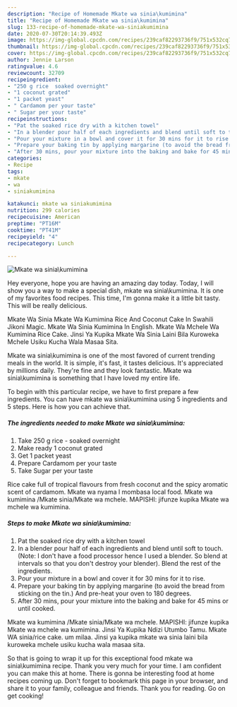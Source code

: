 ```yaml
---
description: "Recipe of Homemade Mkate wa sinia\kumimina"
title: "Recipe of Homemade Mkate wa sinia\kumimina"
slug: 133-recipe-of-homemade-mkate-wa-siniakumimina
date: 2020-07-30T20:14:39.493Z
image: https://img-global.cpcdn.com/recipes/239caf82293736f9/751x532cq70/mkate-wa-siniakumimina-recipe-main-photo.jpg
thumbnail: https://img-global.cpcdn.com/recipes/239caf82293736f9/751x532cq70/mkate-wa-siniakumimina-recipe-main-photo.jpg
cover: https://img-global.cpcdn.com/recipes/239caf82293736f9/751x532cq70/mkate-wa-siniakumimina-recipe-main-photo.jpg
author: Jennie Larson
ratingvalue: 4.6
reviewcount: 32709
recipeingredient:
- "250 g rice  soaked overnight"
- "1 coconut grated"
- "1 packet yeast"
- " Cardamom per your taste"
- " Sugar per your taste"
recipeinstructions:
- "Pat the soaked rice dry with a kitchen towel"
- "In a blender pour half of each ingredients and blend until soft to touch. (Note: I don&#39;t have a food processor hence I used a blender. So blend at intervals so that you don&#39;t destroy your blender). Blend the rest of the ingredients."
- "Pour your mixture in a bowl and cover it for 30 mins for it to rise."
- "Prepare your baking tin by applying margarine (to avoid the bread from sticking on the tin.) And pre-heat your oven to 180 degrees."
- "After 30 mins, pour your mixture into the baking and bake for 45 mins or until cooked."
categories:
- Recipe
tags:
- mkate
- wa
- siniakumimina

katakunci: mkate wa siniakumimina 
nutrition: 299 calories
recipecuisine: American
preptime: "PT16M"
cooktime: "PT41M"
recipeyield: "4"
recipecategory: Lunch

---
```



![Mkate wa sinia\kumimina](https://img-global.cpcdn.com/recipes/239caf82293736f9/751x532cq70/mkate-wa-siniakumimina-recipe-main-photo.jpg)

Hey everyone, hope you are having an amazing day today. Today, I will show you a way to make a special dish, mkate wa sinia\kumimina. It is one of my favorites food recipes. This time, I'm gonna make it a little bit tasty. This will be really delicious.

Mkate Wa Sinia Mkate Wa Kumimina Rice And Coconut Cake In Swahili Jikoni Magic. Mkate Wa Sinia Kumimina In English. Mkate Wa Mchele Wa Kumimina Rice Cake. Jinsi Ya Kupika Mkate Wa Sinia Laini Bila Kuroweka Mchele Usiku Kucha Wala Masaa Sita.

Mkate wa sinia\kumimina is one of the most favored of current trending meals in the world. It is simple, it's fast, it tastes delicious. It's appreciated by millions daily. They're fine and they look fantastic. Mkate wa sinia\kumimina is something that I have loved my entire life.


To begin with this particular recipe, we have to first prepare a few ingredients. You can have mkate wa sinia\kumimina using 5 ingredients and 5 steps. Here is how you can achieve that.

<!--inarticleads1-->

##### The ingredients needed to make Mkate wa sinia\kumimina:

1. Take 250 g rice - soaked overnight
1. Make ready 1 coconut grated
1. Get 1 packet yeast
1. Prepare  Cardamom per your taste
1. Take  Sugar per your taste


Rice cake full of tropical flavours from fresh coconut and the spicy aromatic scent of cardamom. Mkate wa nyama l mombasa local food. Mkate wa kumimina /Mkate sinia/Mkate wa mchele. MAPISHI: jifunze kupika Mkate wa mchele wa kumimina. 

<!--inarticleads2-->

##### Steps to make Mkate wa sinia\kumimina:

1. Pat the soaked rice dry with a kitchen towel
1. In a blender pour half of each ingredients and blend until soft to touch. (Note: I don&#39;t have a food processor hence I used a blender. So blend at intervals so that you don&#39;t destroy your blender). Blend the rest of the ingredients.
1. Pour your mixture in a bowl and cover it for 30 mins for it to rise.
1. Prepare your baking tin by applying margarine (to avoid the bread from sticking on the tin.) And pre-heat your oven to 180 degrees.
1. After 30 mins, pour your mixture into the baking and bake for 45 mins or until cooked.


Mkate wa kumimina /Mkate sinia/Mkate wa mchele. MAPISHI: jifunze kupika Mkate wa mchele wa kumimina. Jinsi Ya Kupika Ndizi Utumbo Tamu. Mkate WA sinia/rice cake. um milaa. Jinsi ya kupika mkate wa sinia laini bila kuroweka mchele usiku kucha wala masaa sita. 

So that is going to wrap it up for this exceptional food mkate wa sinia\kumimina recipe. Thank you very much for your time. I am confident you can make this at home. There is gonna be interesting food at home recipes coming up. Don't forget to bookmark this page in your browser, and share it to your family, colleague and friends. Thank you for reading. Go on get cooking!

